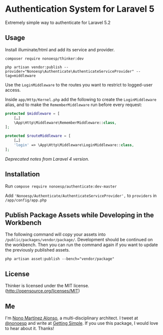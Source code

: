 # Authentication System for Laravel 5

Extremely simple way to authenticate for Laravel 5.2

## Usage

Install illuminate/html and add its service and provider.

	composer require nonoesp/thinker:dev

	php artisan vendor:publish --provider="Nonoesp\Authenticate\AuthenticateServiceProvider" --tag=middleware

Use the `LoginMiddleware` to the routes you want to restrict to logged-user access.

Inside `app/Http/Kernel.php` add the following to create the `LoginMiddleware` alias, and to make the `RememberMiddleware` run before every request:

```php
protected $middleware = [
    […]
	\App\Http\Middleware\RememberMiddleware::class,
];

protected $routeMiddleware = [
    […]
    'login' => \App\Http\Middleware\LoginMiddleware::class,
];
```

*Deprecated notes from Laravel 4 version.*

## Installation

Run `compose require nonoesp/authenticate:dev-master`

Add `'Nonoesp/Authenticate/AuthenticateServiceProvider',` to `providers` in `/app/config/app.php`

## Publish Package Assets while Developing in the Workbench

The following command will copy your assets into `/public/packages/vendor/package/`. Development should be continued on the workbench. Then you can run the command again if you want to update the previously published assets.

`php artisan asset:publish --bench="vendor/package"`

## License

Thinker is licensed under the MIT license. (http://opensource.org/licenses/MIT)

## Me

I'm [Nono Martínez Alonso](http://nono.ma), a multi-disciplinary architect. I tweet at [@nonoesp](http://www.twitter.com/nonoesp) and write at [Getting Simple](http://gettingsimple.com/). If you use this package, I would love to hear about it. Thanks!